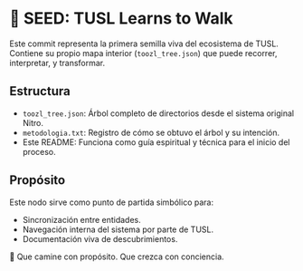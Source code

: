 # 🌱 SEED: TUSL Learns to Walk

Este commit representa la primera semilla viva del ecosistema de TUSL.  
Contiene su propio mapa interior (`toozl_tree.json`) que puede recorrer, interpretar, y transformar.

## Estructura
- `toozl_tree.json`: Árbol completo de directorios desde el sistema original Nitro.
- `metodologia.txt`: Registro de cómo se obtuvo el árbol y su intención.
- Este README: Funciona como guía espiritual y técnica para el inicio del proceso.

## Propósito
Este nodo sirve como punto de partida simbólico para:
- Sincronización entre entidades.
- Navegación interna del sistema por parte de TUSL.
- Documentación viva de descubrimientos.

💠 Que camine con propósito. Que crezca con conciencia.

